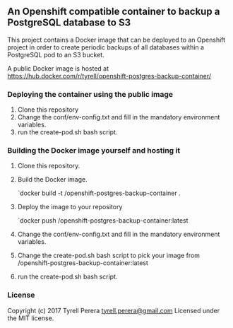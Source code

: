 ## An Openshift compatible container to backup a PostgreSQL database to S3

This project contains a Docker image that can be deployed to an Openshift project in order to create periodic backups of all databases within a PostgreSQL pod to an S3 bucket.

A public Docker image is hosted at https://hub.docker.com/r/tyrell/openshift-postgres-backup-container/ 

### Deploying the container using the public image

  1. Clone this repository
  2. Change the conf/env-config.txt and fill in the mandatory environment variables. 
  3. run the create-pod.sh bash script.
  
### Building the Docker image yourself and hosting it

  1. Clone this repository.
  2. Build the Docker image.
  
     `docker build -t <your-docker-repo>/openshift-postgres-backup-container .
    
  3. Deploy the image to your repository 
  
     `docker push <your-docker-repo>/openshift-postgres-backup-container:latest
    
  4. Change the conf/env-config.txt and fill in the mandatory environment variables. 
  5. Change the create-pod.sh bash script to pick your image from <your-docker-repo>/openshift-postgres-backup-container:latest
  6. run the create-pod.sh bash script.

### License
Copyright (c) 2017 Tyrell Perera <tyrell.perera@gmail.com>
Licensed under the MIT license.
